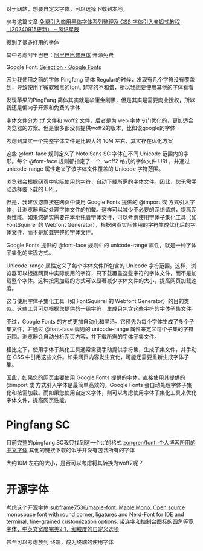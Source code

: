 对于网站，想要自定义字体，可以选择下载到本地。

参考这篇文章 [免费引入商用黑体字体系列整理及 CSS 字体引入亲妈式教程（20240915更新） – 风记星辰](https://www.thyuu.com/62610#976c19ac-7ff8-4d2e-ad71-9d195d848c74-link)

提到了很多好用的字体

其中考虑阿里巴巴：[阿里巴巴普惠体](https://www.alibabafonts.com/#/font) 开源免费

Google Font: [Selection - Google Fonts](https://fonts.google.com/selection)

因为我使用之前的字体 Pingfang 简体 Regular的时候，发现有几个字符没有覆盖到，导致使用了微软雅黑的font, 非常的不和谐，所以我想要使用其他的字体看看

发现苹果的PingFang 简体其实就是华康金刚黑，但是其实是需要商业授权，所以我还是偏向于开源和免费的字体

字体文件分为 ttf 文件和 woff2 文件，后者是为 web 字体专门优化的，更加适合浏览器的方案。但是很多都没有提供woff2的版本，比如说google的字体

考虑到其实一个完整字体文件是比较大的 10M 左右，其实存在优化方案

这些 @font-face 规则定义了 Noto Sans SC 字体在不同 Unicode 范围内的字形。每个 @font-face 规则都指定了一个 .woff2 格式的字体文件 URL，并通过 unicode-range 属性定义了该字体文件覆盖的 Unicode 字符范围。

浏览器会根据网页中实际使用的字符，自动下载所需的字体文件。因此，您无需手动选择要下载的 URL。

但是，我建议您直接在网页中使用 Google Fonts 提供的 @import 或 <link> 方式引入字体，让浏览器自动处理字体文件的加载。这样可以减少不必要的网络请求，提高网页性能。如果您确实需要在本地托管字体文件，可以考虑使用字体子集化工具（如 FontSquirrel 的 Webfont Generator），根据网页实际使用的字符生成优化后的字体文件，而不是加载完整的字体文件。

Google Fonts 提供的 @font-face 规则中的 unicode-range 属性，就是一种字体子集化的实现方式。

Unicode-range 属性定义了每个字体文件所包含的 Unicode 字符范围。这样，浏览器可以根据网页中实际使用的字符，只下载覆盖这些字符的字体文件，而不是加载整个字体。这种按需加载的方式可以显著减少字体文件的大小，提高网页加载速度。

这与使用字体子集化工具（如 FontSquirrel 的 Webfont Generator）的目的类似。这些工具可以根据您提供的一组字符，生成只包含这些字符的字体子集文件。

不过，Google Fonts 的方式更加自动化和灵活。它预先为每个字体生成了多个子集文件，并通过 @font-face 规则的 unicode-range 属性来定义每个子集的字符范围。浏览器会自动分析网页内容，并下载所需的字体子集文件。

相比之下，使用字体子集化工具通常需要手动提供字符集，生成子集文件，并手动在 CSS 中引用这些文件。如果网页内容发生变化，可能还需要重新生成字体子集。

因此，如果您的网页主要使用 Google Fonts 提供的字体，直接使用其提供的 @import 或 <link> 方式引入字体是最简单高效的。Google Fonts 会自动处理字体子集化和按需加载。而如果您使用自定义字体，则可以考虑使用字体子集化工具来优化字体文件，提高网页性能。



# Pingfang SC

目前完整的pingfang SC我只找到这一个ttf的格式 [zongren/font: 个人博客所用的中文字体](https://github.com/zongren/font) 其他的链接下载的似乎并没有包含所有的字体

大约10M 左右的大小，是否可以考虑将其转换为woff2呢？



# 开源字体

考虑这个开源字体 [subframe7536/maple-font: Maple Mono: Open source monospace font with round corner, ligatures and Nerd-Font for IDE and terminal, fine-grained customization options. 带连字和控制台图标的圆角等宽字体，中英文宽度完美2:1，细粒度的自定义选项](https://github.com/subframe7536/maple-font?tab=readme-ov-file)

甚至可以考虑放到 终端，成为终端的使用字体